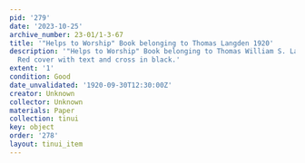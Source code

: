 ```yaml
---
pid: '279'
date: '2023-10-25'
archive_number: 23-01/1-3-67
title: '"Helps to Worship" Book belonging to Thomas Langden 1920'
description: '"Helps to Worship" Book belonging to Thomas William S. Langden. 1920.
  Red cover with text and cross in black.'
extent: '1'
condition: Good
date_unvalidated: '1920-09-30T12:30:00Z'
creator: Unknown
collector: Unknown
materials: Paper
collection: tinui
key: object
order: '278'
layout: tinui_item
---
```

